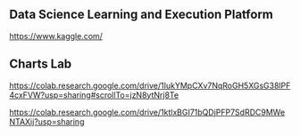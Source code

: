 ## Data Science Learning and Execution Platform

https://www.kaggle.com/

## Charts Lab

https://colab.research.google.com/drive/1IukYMpCXv7NqRoGH5XGsG38lPF4cxFVW?usp=sharing#scrollTo=jzN8ytNrj8Te

https://colab.research.google.com/drive/1ktlxBGI71bQDjPFP7SdRDC9MWeNTAXij?usp=sharing
